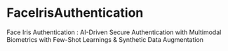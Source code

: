 # FaceIrisAuthentication
Face Iris Authentication : AI-Driven Secure Authentication with Multimodal Biometrics with Few-Shot Learnings &amp; Synthetic Data Augmentation
